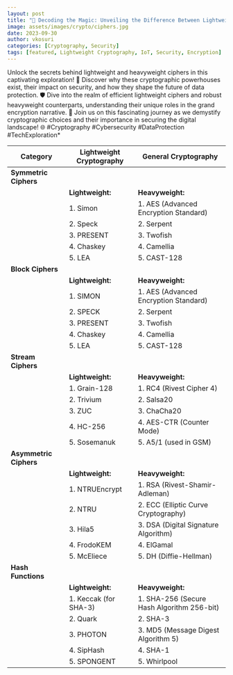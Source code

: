 ```yaml
---
layout: post
title: "🔐 Decoding the Magic: Unveiling the Difference Between Lightweight and Heavyweight Ciphers 🚀 - A Journey Into Cryptographic Worlds 🌐"
image: assets/images/crypto/ciphers.jpg
date: 2023-09-30
author: vkosuri
categories: [Cryptography, Security]
tags: [featured, Lightweight Cryptography, IoT, Security, Encryption]
---
```

Unlock the secrets behind lightweight and heavyweight ciphers in this captivating exploration! 🧐 Discover why these cryptographic powerhouses exist, their impact on security, and how they shape the future of data protection. 🛡️ Dive into the realm of efficient lightweight ciphers and robust heavyweight counterparts, understanding their unique roles in the grand encryption narrative. 🚀 Join us on this fascinating journey as we demystify cryptographic choices and their importance in securing the digital landscape! 🌐 #Cryptography #Cybersecurity #DataProtection #TechExploration*

| **Category**           | **Lightweight Cryptography**              | **General Cryptography**                  |
|-------------------------|-------------------------------------------|-------------------------------------------|
| **Symmetric Ciphers**   |                                           |                                           |
|                         | **Lightweight:**                         | **Heavyweight:**                         |
|                         | 1. Simon                                  | 1. AES (Advanced Encryption Standard)     |
|                         | 2. Speck                                  | 2. Serpent                                |
|                         | 3. PRESENT                                | 3. Twofish                                |
|                         | 4. Chaskey                                | 4. Camellia                               |
|                         | 5. LEA                                    | 5. CAST-128                               |
| **Block Ciphers**       |                                           |                                           |
|                         | **Lightweight:**                         | **Heavyweight:**                         |
|                         | 1. SIMON                                  | 1. AES (Advanced Encryption Standard)     |
|                         | 2. SPECK                                  | 2. Serpent                                |
|                         | 3. PRESENT                                | 3. Twofish                                |
|                         | 4. Chaskey                                | 4. Camellia                               |
|                         | 5. LEA                                    | 5. CAST-128                               |
| **Stream Ciphers**      |                                           |                                           |
|                         | **Lightweight:**                         | **Heavyweight:**                         |
|                         | 1. Grain-128                              | 1. RC4 (Rivest Cipher 4)                 |
|                         | 2. Trivium                                | 2. Salsa20                                |
|                         | 3. ZUC                                    | 3. ChaCha20                              |
|                         | 4. HC-256                                 | 4. AES-CTR (Counter Mode)                |
|                         | 5. Sosemanuk                              | 5. A5/1 (used in GSM)                    |
| **Asymmetric Ciphers**  |                                           |                                           |
|                         | **Lightweight:**                         | **Heavyweight:**                         |
|                         | 1. NTRUEncrypt                            | 1. RSA (Rivest-Shamir-Adleman)           |
|                         | 2. NTRU                                   | 2. ECC (Elliptic Curve Cryptography)     |
|                         | 3. Hila5                                  | 3. DSA (Digital Signature Algorithm)     |
|                         | 4. FrodoKEM                               | 4. ElGamal                                |
|                         | 5. McEliece                               | 5. DH (Diffie-Hellman)                   |
| **Hash Functions**      |                                           |                                           |
|                         | **Lightweight:**                         | **Heavyweight:**                         |
|                         | 1. Keccak (for SHA-3)                     | 1. SHA-256 (Secure Hash Algorithm 256-bit)|
|                         | 2. Quark                                  | 2. SHA-3                                  |
|                         | 3. PHOTON                                 | 3. MD5 (Message Digest Algorithm 5)      |
|                         | 4. SipHash                                | 4. SHA-1                                  |
|                         | 5. SPONGENT                               | 5. Whirlpool                              |
